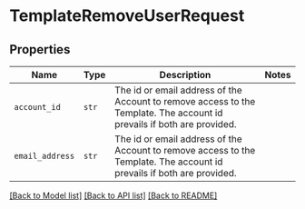 # TemplateRemoveUserRequest



## Properties
Name | Type | Description | Notes
------------ | ------------- | ------------- | -------------
| `account_id` | ```str``` |  The id or email address of the Account to remove access to the Template. The account id prevails if both are provided.  |  |
| `email_address` | ```str``` |  The id or email address of the Account to remove access to the Template. The account id prevails if both are provided.  |  |

[[Back to Model list]](../README.md#documentation-for-models) [[Back to API list]](../README.md#documentation-for-api-endpoints) [[Back to README]](../README.md)


